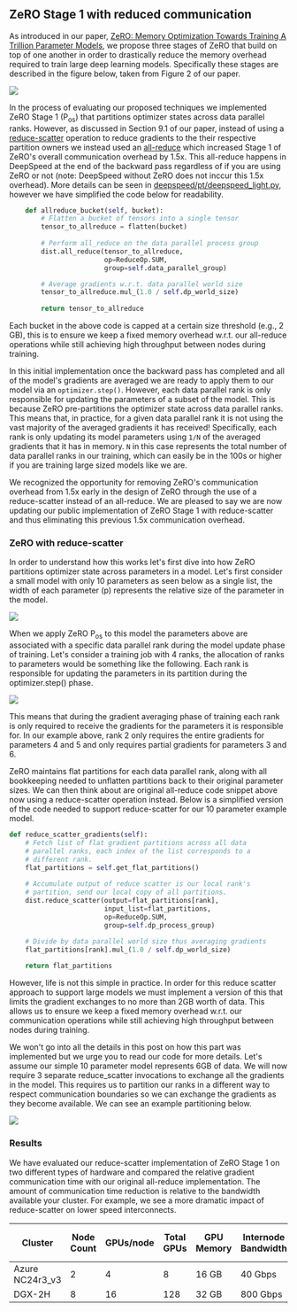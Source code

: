 ## ZeRO Stage 1 with reduced communication

As introduced in our paper, [ZeRO: Memory Optimization Towards Training A
Trillion Parameter Models](https://arxiv.org/abs/1910.02054), we propose three
stages of ZeRO that build on top of one another in order to drastically reduce
the memory overhead required to train large deep learning models. Specifically
these stages are described in the figure below, taken from Figure 2 of our
paper.

![](/ghpages-test/assets/images/zero_stages.PNG)

In the process of evaluating our proposed techniques we implemented ZeRO Stage
1 (P<sub>os</sub>) that partitions optimizer states across data parallel ranks.
However, as discussed in Section 9.1 of our paper, instead of using a
[reduce-scatter](https://docs.nvidia.com/deeplearning/sdk/nccl-developer-guide/docs/usage/operations.html#reducescatter)
operation to reduce gradients to the their respective partition owners we
instead used an
[all-reduce](https://docs.nvidia.com/deeplearning/sdk/nccl-developer-guide/docs/usage/operations.html#allreduce)
which increased Stage 1 of ZeRO's overall communication overhead by 1.5x. This
all-reduce happens in DeepSpeed at the end of the backward pass regardless of
if you are using ZeRO or not (note: DeepSpeed without ZeRO does not inccur this
1.5x overhead). More details can be seen in
[deepspeed/pt/deepspeed_light.py](https://github.com/microsoft/DeepSpeed/blob/90017d3a31beee0ef5421ac08edcd0fa441eea11/deepspeed/pt/deepspeed_light.py#L802-L827),
however we have simplified the code below for readability.

```python
    def allreduce_bucket(self, bucket):
        # Flatten a bucket of tensors into a single tensor
        tensor_to_allreduce = flatten(bucket)
        
        # Perform all_reduce on the data parallel process group
        dist.all_reduce(tensor_to_allreduce, 
                        op=ReduceOp.SUM, 
                        group=self.data_parallel_group)

        # Average gradients w.r.t. data parallel world size 
        tensor_to_allreduce.mul_(1.0 / self.dp_world_size)
        
        return tensor_to_allreduce
```

Each bucket in the above code is capped at a certain size threshold (e.g., 2
GB), this is to ensure we keep a fixed memory overhead w.r.t. our all-reduce
operations while still achieving high throughput between nodes during training.

In this initial implementation once the backward pass has completed and all of
the model's gradients are averaged we are ready to apply them to our model via
an `optimizer.step()`. However, each data parallel rank is only responsible for
updating the parameters of a subset of the model. This is because ZeRO
pre-partitions the optimizer state across data parallel ranks. This means that,
in practice, for a given data parallel rank it is not using the vast majority
of the averaged gradients it has received! Specifically, each rank is only
updating its model parameters using `1/N` of the averaged gradients that it has
in memory. `N` in this case represents the total number of data parallel ranks
in our training, which can easily be in the 100s or higher if you are training
large sized models like we are.

We recognized the opportunity for removing ZeRO's communication overhead from 1.5x early in the design of ZeRO through the use of a reduce-scatter instead of an all-reduce. We are pleased to say we are now updating our public implementation of ZeRO Stage 1 with reduce-scatter and thus eliminating this previous 1.5x communication overhead.

### ZeRO with reduce-scatter

In order to understand how this works let's first dive into how ZeRO partitions optimizer state across parameters in a model. Let's first consider a small model with only 10 parameters as seen below as a single list, the width of each parameter (p) represents the relative size of the parameter in the model.

![](/ghpages-test/assets/images/zero_params.PNG)

When we apply ZeRO P<sub>os</sub> to this model the parameters above are associated with a specific data parallel rank during the model update phase of training. Let's consider a training job with 4 ranks, the allocation of ranks to parameters would be something like the following. Each rank is responsible for updating the parameters in its partition during the optimizer.step() phase.

![](/ghpages-test/assets/images/zero_params_ranks.PNG)

This means that during the gradient averaging phase of training each rank is only required to receive the gradients for the parameters it is responsible for. In our example above, rank 2 only requires the entire gradients for parameters 4 and 5 and only requires partial gradients for parameters 3 and 6.

ZeRO maintains flat partitions for each data parallel rank, along with all bookkeeping needed to unflatten partitions back to their original parameter sizes. We can then think about are original all-reduce code snippet above now using a reduce-scatter operation instead. Below is a simplified version of the code needed to support reduce-scatter for our 10 parameter example model.

```python
def reduce_scatter_gradients(self):
    # Fetch list of flat gradient partitions across all data 
    # parallel ranks, each index of the list corresponds to a 
    # different rank.
    flat_partitions = self.get_flat_partitions()
    
    # Accumulate output of reduce scatter is our local rank's 
    # partition, send our local copy of all partitions.
    dist.reduce_scatter(output=flat_partitions[rank],
                        input_list=flat_partitions,
                        op=ReduceOp.SUM,
                        group=self.dp_process_group)

    # Divide by data parallel world size thus averaging gradients
    flat_partitions[rank].mul_(1.0 / self.dp_world_size)
    
    return flat_partitions
```

However, life is not this simple in practice. In order for this reduce scatter approach to support large models we must implement a version of this that limits the gradient exchanges to no more than 2GB worth of data. This allows us to ensure we keep a fixed memory overhead w.r.t. our communication operations while still achieving high throughput between nodes during training.

We won't go into all the details in this post on how this part was implemented but we urge you to read our code for more details. Let's assume our simple 10 parameter model represents 6GB of data. We will now require 3 separate reduce_scatter invocations to exchange all the gradients in the model. This requires us to partition our ranks in a different way to respect communication boundaries so we can exchange the gradients as they become available. We can see an example partitioning below.

![](/ghpages-test/assets/images/zero_w_comm2.png)

### Results

We have evaluated our reduce-scatter implementation of ZeRO Stage 1 on two
different types of hardware and compared the relative gradient communication
time with our original all-reduce implementation. The amount of communication
time reduction is relative to the bandwidth available your cluster. For
example, we see a more dramatic impact of reduce-scatter on lower speed
interconnects.

| Cluster         | Node Count | GPUs/node | Total GPUs | GPU Memory | Internode Bandwidth | Reduction in comm time |
| --------------- | ---------- | --------- | ---------- | ---------- | ------------------- |----------------------- |
| Azure NC24r3_v3 | 2          | 4         | 8          | 16 GB      | 40 Gbps             | 1.98x                  |
| DGX-2H          | 8          | 16        | 128        | 32 GB      | 800 Gbps            | 0.50x                  |


